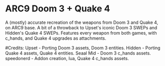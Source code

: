 # ARC9 Doom 3 + Quake 4
A (mostly) accurate recreation of the weapons from Doom 3 and Quake 4, on ARC9 base. A bit of a throwback to Upset's iconic Doom 3 SWEPs and Hidden's Quake 4 SWEPs.  Features every weapon from both games, with c_hands, and Quake 4 upgrades as attachments.

#Credits:
Upset - Porting Doom 3 assets, Doom 3 entities.
Hidden - Porting Quake 4 assets, Quake 4 entities.
Seaal Mid - Doom 3 c_hands assets.
speedonerd - Addon creation, lua, Quake 4 c_hands assets.
